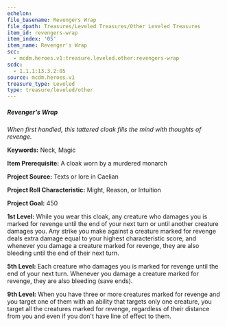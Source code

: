 ```yaml
---
echelon:
file_basename: Revengers Wrap
file_dpath: Treasures/Leveled Treasures/Other Leveled Treasures
item_id: revengers-wrap
item_index: '05'
item_name: Revenger's Wrap
scc:
  - mcdm.heroes.v1:treasure.leveled.other:revengers-wrap
scdc:
  - 1.1.1:13.3.2:05
source: mcdm.heroes.v1
treasure_type: Leveled
type: treasure/leveled/other
---
```


##### Revenger's Wrap

*When first handled, this tattered cloak fills the mind with thoughts of revenge.*

**Keywords:** Neck, Magic

**Item Prerequisite:** A cloak worn by a murdered monarch

**Project Source:** Texts or lore in Caelian

**Project Roll Characteristic:** Might, Reason, or Intuition

**Project Goal:** 450

**1st Level:** While you wear this cloak, any creature who damages you is marked for revenge until the end of your next turn or until another creature damages you. Any strike you make against a creature marked for revenge deals extra damage equal to your highest characteristic score, and whenever you damage a creature marked for revenge, they are also bleeding until the end of their next turn.

**5th Level:** Each creature who damages you is marked for revenge until the end of your next turn. Whenever you damage a creature marked for revenge, they are also bleeding (save ends).

**9th Level:** When you have three or more creatures marked for revenge and you target one of them with an ability that targets only one creature, you target all the creatures marked for revenge, regardless of their distance from you and even if you don't have line of effect to them.

